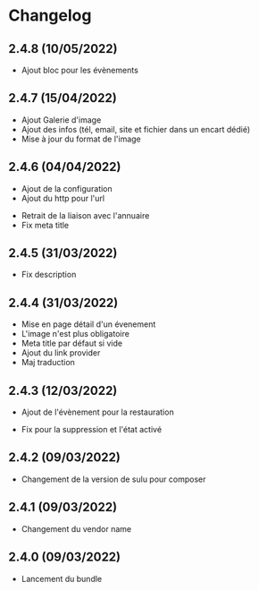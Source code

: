 # Changelog

## 2.4.8 (10/05/2022)

+ Ajout bloc pour les évènements

## 2.4.7 (15/04/2022)

+ Ajout Galerie d'image
+ Ajout des infos (tél, email, site et fichier dans un encart dédié)
+ Mise à jour du format de l'image

## 2.4.6 (04/04/2022)

+ Ajout de la configuration
+ Ajout du http pour l'url
- Retrait de la liaison avec l'annuaire
- Fix meta title

## 2.4.5 (31/03/2022)

- Fix description

## 2.4.4 (31/03/2022)

+ Mise en page détail d'un évenement
+ L'image n'est plus obligatoire
+ Meta title par défaut si vide
+ Ajout du link provider
+ Maj traduction

## 2.4.3 (12/03/2022)

+ Ajout de l'évènement pour la restauration
- Fix pour la suppression et l'état activé

## 2.4.2 (09/03/2022)

- Changement de la version de sulu pour composer

## 2.4.1 (09/03/2022)

- Changement du vendor name

## 2.4.0 (09/03/2022)

+ Lancement du bundle